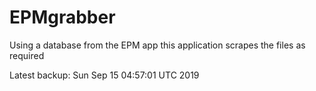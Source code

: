 # EPMgrabber
Using a database from the EPM app this application scrapes the files as required


Latest backup: Sun Sep 15 04:57:01 UTC 2019

